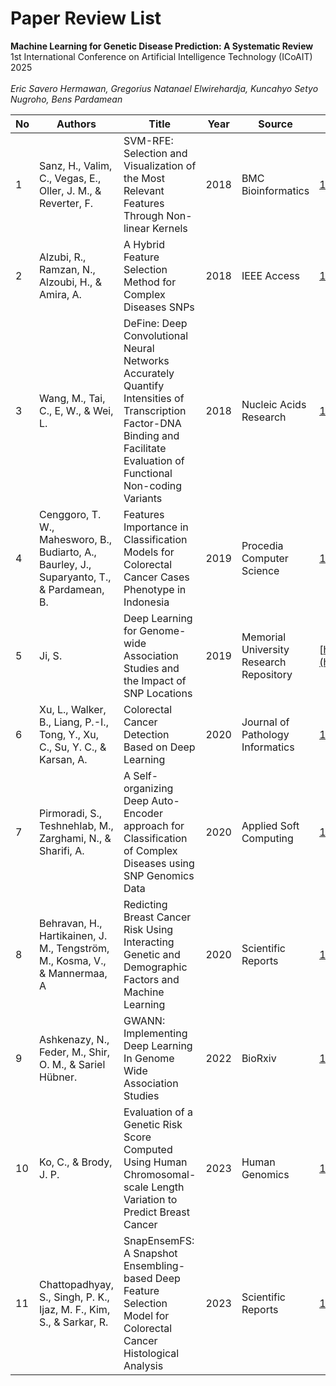 # Paper Review List

<b>Machine Learning for Genetic Disease Prediction: A Systematic Review</b><br>
1st International Conference on Artificial Intelligence Technology (ICoAIT) 2025<br>
<br>
<i>Eric Savero Hermawan, Gregorius Natanael Elwirehardja, Kuncahyo Setyo Nugroho, Bens Pardamean</i>

| No | Authors | Title | Year | Source | DOI |
|----|---------|-------|------|--------|-----|
| 1 | Sanz, H., Valim, C., Vegas, E., Oller, J. M., & Reverter, F.  | SVM-RFE: Selection and Visualization of the Most Relevant Features Through Non-linear Kernels | 2018 | BMC Bioinformatics | [10.1186/s12859-018-2451-4](https://doi.org/10.1186/s12859-018-2451-4) |
| 2 | Alzubi, R., Ramzan, N., Alzoubi, H., & Amira, A.  | A Hybrid Feature Selection Method for Complex Diseases SNPs | 2018 | IEEE Access | [10.1109/ACCESS.2017.2778268](https://doi.org/10.1109/ACCESS.2017.2778268) |
| 3 | Wang, M., Tai, C., E, W., & Wei, L. | DeFine: Deep Convolutional Neural Networks Accurately Quantify Intensities of Transcription Factor-DNA Binding and Facilitate Evaluation of Functional Non-coding Variants | 2018 | Nucleic Acids Research | [10.1093/nar/gky215](https://doi.org/10.1093/nar/gky215) |
| 4 | Cenggoro, T. W., Mahesworo, B., Budiarto, A., Baurley, J., Suparyanto, T., & Pardamean, B. | Features Importance in Classification Models for Colorectal Cancer Cases Phenotype in Indonesia | 2019 | Procedia Computer Science | [10.1016/j.procs.2019.08.172](https://doi.org/10.1016/j.procs.2019.08.172) |
| 5 | Ji, S. | Deep Learning for Genome-wide Association Studies and the Impact of SNP Locations  | 2019 | Memorial University Research Repository | [https://research.library.mun.ca/14272/](https://research.library.mun.ca/14272/) |
| 6 | Xu, L., Walker, B., Liang, P.-I., Tong, Y., Xu, C., Su, Y. C., & Karsan, A.  | Colorectal Cancer Detection Based on Deep Learning | 2020 | Journal of Pathology Informatics | [10.4103/jpi.jpi_68_19](https://doi.org/10.4103/jpi.jpi_68_19) |
| 7 | Pirmoradi, S., Teshnehlab, M., Zarghami, N., & Sharifi, A. | A Self-organizing Deep Auto-Encoder approach for Classification of Complex Diseases using SNP Genomics Data | 2020 | Applied Soft Computing | [10.1016/j.asoc.2020.106718](https://doi.org/10.1016/j.asoc.2020.106718) |
| 8 | Behravan, H., Hartikainen, J. M., Tengström, M., Kosma, V., & Mannermaa, A | Redicting Breast Cancer Risk Using Interacting Genetic and Demographic Factors and Machine Learning | 2020 | Scientific Reports | [10.1038/s41598-020-66907-9](https://doi.org/10.1038/s41598-020-66907-9) |
| 9 | Ashkenazy, N., Feder, M., Shir, O. M., & Sariel Hübner. | GWANN: Implementing Deep Learning In Genome Wide Association Studies | 2022 | BioRxiv | [10.1101/2022.06.01.494275](https://doi.org/10.1101/2022.06.01.494275) |
| 10 | Ko, C., & Brody, J. P. | Evaluation of a Genetic Risk Score Computed Using Human Chromosomal-scale Length Variation to Predict Breast Cancer | 2023 | Human Genomics | [10.1186/s40246-023-00482-8](https://doi.org/10.1186/s40246-023-00482-8) |
| 11 | Chattopadhyay, S., Singh, P. K., Ijaz, M. F., Kim, S., & Sarkar, R.  | SnapEnsemFS: A Snapshot Ensembling-based Deep Feature Selection Model for Colorectal Cancer Histological Analysis | 2023 | Scientific Reports | [10.1038/s41598-023-36921-8](https://doi.org/10.1038/s41598-023-36921-8) |
